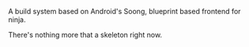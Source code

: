 A build system based on Android's Soong, blueprint based frontend for ninja.

There's nothing more that a skeleton right now.
